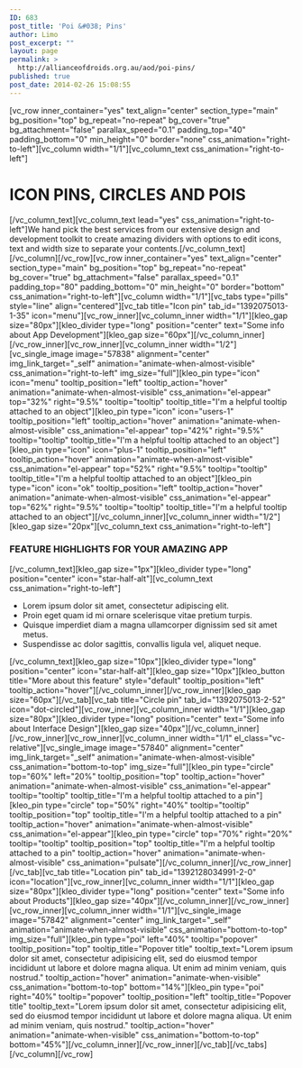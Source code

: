 ```yaml
---
ID: 683
post_title: 'Poi &#038; Pins'
author: Limo
post_excerpt: ""
layout: page
permalink: >
  http://allianceofdroids.org.au/aod/poi-pins/
published: true
post_date: 2014-02-26 15:08:55
---
```

[vc_row inner_container="yes" text_align="center" section_type="main" bg_position="top" bg_repeat="no-repeat" bg_cover="true" bg_attachment="false" parallax_speed="0.1" padding_top="40" padding_bottom="0" min_height="0" border="none" css_animation="right-to-left"][vc_column width="1/1"][vc_column_text css_animation="right-to-left"]
<h1>ICON PINS, CIRCLES AND POIS</h1>
[/vc_column_text][vc_column_text lead="yes" css_animation="right-to-left"]We hand pick the best services from our extensive design and development toolkit to create amazing dividers with options to edit icons, text and width size to separate your contents.[/vc_column_text][/vc_column][/vc_row][vc_row inner_container="yes" text_align="center" section_type="main" bg_position="top" bg_repeat="no-repeat" bg_cover="true" bg_attachment="false" parallax_speed="0.1" padding_top="80" padding_bottom="0" min_height="0" border="bottom" css_animation="right-to-left"][vc_column width="1/1"][vc_tabs type="pills" style="line" align="centered"][vc_tab title="Icon pin" tab_id="1392075013-1-35" icon="menu"][vc_row_inner][vc_column_inner width="1/1"][kleo_gap size="80px"][kleo_divider type="long" position="center" text="Some info about App Development"][kleo_gap size="60px"][/vc_column_inner][/vc_row_inner][vc_row_inner][vc_column_inner width="1/2"][vc_single_image image="57838" alignment="center" img_link_target="_self" animation="animate-when-almost-visible" css_animation="right-to-left" img_size="full"][kleo_pin type="icon" icon="menu" tooltip_position="left" tooltip_action="hover" animation="animate-when-almost-visible" css_animation="el-appear" top="32%" right="9.5%" tooltip="tooltip" tooltip_title="I'm a helpful tooltip attached to an object"][kleo_pin type="icon" icon="users-1" tooltip_position="left" tooltip_action="hover" animation="animate-when-almost-visible" css_animation="el-appear" top="42%" right="9.5%" tooltip="tooltip" tooltip_title="I'm a helpful tooltip attached to an object"][kleo_pin type="icon" icon="plus-1" tooltip_position="left" tooltip_action="hover" animation="animate-when-almost-visible" css_animation="el-appear" top="52%" right="9.5%" tooltip="tooltip" tooltip_title="I'm a helpful tooltip attached to an object"][kleo_pin type="icon" icon="ok" tooltip_position="left" tooltip_action="hover" animation="animate-when-almost-visible" css_animation="el-appear" top="62%" right="9.5%" tooltip="tooltip" tooltip_title="I'm a helpful tooltip attached to an object"][/vc_column_inner][vc_column_inner width="1/2"][kleo_gap size="20px"][vc_column_text css_animation="right-to-left"]
<h3>FEATURE HIGHLIGHTS FOR <strong>YOUR AMAZING APP</strong></h3>
[/vc_column_text][kleo_gap size="1px"][kleo_divider type="long" position="center" icon="star-half-alt"][vc_column_text css_animation="right-to-left"]
<ul>
	<li>Lorem ipsum dolor sit amet, consectetur adipiscing elit.</li>
	<li>Proin eget quam id mi ornare scelerisque vitae pretium turpis.</li>
	<li>Quisque imperdiet diam a magna ullamcorper dignissim sed sit amet metus.</li>
	<li>Suspendisse ac dolor sagittis, convallis ligula vel, aliquet neque.</li>
</ul>
[/vc_column_text][kleo_gap size="10px"][kleo_divider type="long" position="center" icon="star-half-alt"][kleo_gap size="10px"][kleo_button title="More about this feature" style="default" tooltip_position="left" tooltip_action="hover"][/vc_column_inner][/vc_row_inner][kleo_gap size="60px"][/vc_tab][vc_tab title="Circle pin" tab_id="1392075013-2-52" icon="dot-circled"][vc_row_inner][vc_column_inner width="1/1"][kleo_gap size="80px"][kleo_divider type="long" position="center" text="Some info about Interface Design"][kleo_gap size="40px"][/vc_column_inner][/vc_row_inner][vc_row_inner][vc_column_inner width="1/1" el_class="vc-relative"][vc_single_image image="57840" alignment="center" img_link_target="_self" animation="animate-when-almost-visible" css_animation="bottom-to-top" img_size="full"][kleo_pin type="circle" top="60%" left="20%" tooltip_position="top" tooltip_action="hover" animation="animate-when-almost-visible" css_animation="el-appear" tooltip="tooltip" tooltip_title="I'm a helpful tooltip attached to a pin"][kleo_pin type="circle" top="50%" right="40%" tooltip="tooltip" tooltip_position="top" tooltip_title="I'm a helpful tooltip attached to a pin" tooltip_action="hover" animation="animate-when-almost-visible" css_animation="el-appear"][kleo_pin type="circle" top="70%" right="20%" tooltip="tooltip" tooltip_position="top" tooltip_title="I'm a helpful tooltip attached to a pin" tooltip_action="hover" animation="animate-when-almost-visible" css_animation="pulsate"][/vc_column_inner][/vc_row_inner][/vc_tab][vc_tab title="Location pin" tab_id="1392128034991-2-0" icon="location"][vc_row_inner][vc_column_inner width="1/1"][kleo_gap size="80px"][kleo_divider type="long" position="center" text="Some info about Products"][kleo_gap size="40px"][/vc_column_inner][/vc_row_inner][vc_row_inner][vc_column_inner width="1/1"][vc_single_image image="57842" alignment="center" img_link_target="_self" animation="animate-when-almost-visible" css_animation="bottom-to-top" img_size="full"][kleo_pin type="poi" left="40%" tooltip="popover" tooltip_position="top" tooltip_title="Popover title" tooltip_text="Lorem ipsum dolor sit amet, consectetur adipisicing elit, sed do eiusmod tempor incididunt ut labore et dolore magna aliqua. Ut enim ad minim veniam, quis nostrud." tooltip_action="hover" animation="animate-when-visible" css_animation="bottom-to-top" bottom="14%"][kleo_pin type="poi" right="40%" tooltip="popover" tooltip_position="left" tooltip_title="Popover title" tooltip_text="Lorem ipsum dolor sit amet, consectetur adipisicing elit, sed do eiusmod tempor incididunt ut labore et dolore magna aliqua. Ut enim ad minim veniam, quis nostrud." tooltip_action="hover" animation="animate-when-visible" css_animation="bottom-to-top" bottom="45%"][/vc_column_inner][/vc_row_inner][/vc_tab][/vc_tabs][/vc_column][/vc_row]
